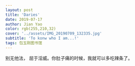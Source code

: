 ```yaml
---
layout: post
title: 'Daries'
date: 2019-07-17
author: Jian Yao
color: rgb(255,210,32)
cover: '../assets/IMG_20190709_132335.jpg'
subtitle: 'To konw who I am...!'
tags: 包玉刚图书馆
---
```

别无他法， 屈于淫威。你肚子痛的时候，我就可以多吃辣条了。
